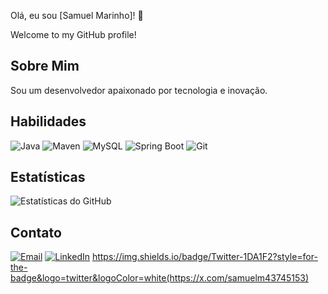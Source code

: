 Olá, eu sou [Samuel Marinho]! 👋

Welcome to my GitHub profile!

## Sobre Mim

Sou um desenvolvedor apaixonado por tecnologia e inovação.


## Habilidades

![Java](https://img.shields.io/badge/Java-ED8B00?style=for-the-badge&logo=java&logoColor=white)
![Maven](https://img.shields.io/badge/Maven-C71A36?style=for-the-badge&logo=apache-maven&logoColor=white)
![MySQL](https://img.shields.io/badge/MySQL-4479A1?style=for-the-badge&logo=mysql&logoColor=white)
![Spring Boot](https://img.shields.io/badge/Spring_Boot-6DB33F?style=for-the-badge&logo=spring-boot&logoColor=white)
![Git](https://img.shields.io/badge/Git-F05032?style=for-the-badge&logo=git&logoColor=white)

## Estatísticas

![Estatísticas do GitHub](https://github-readme-stats.vercel.app/api?username=seu-usuario&show_icons=true&theme=radical)

## Contato

[![Email](https://img.shields.io/badge/Email-D14836?style=for-the-badge&logo=gmail&logoColor=white)](samuelmarinho3221@gmail.com)
[![LinkedIn](https://img.shields.io/badge/LinkedIn-0077B5?style=for-the-badge&logo=linkedin&logoColor=white)](https://www.linkedin.com/in/samuel-marinho-b2167b317/)
https://img.shields.io/badge/Twitter-1DA1F2?style=for-the-badge&logo=twitter&logoColor=white(https://x.com/samuelm43745153)
